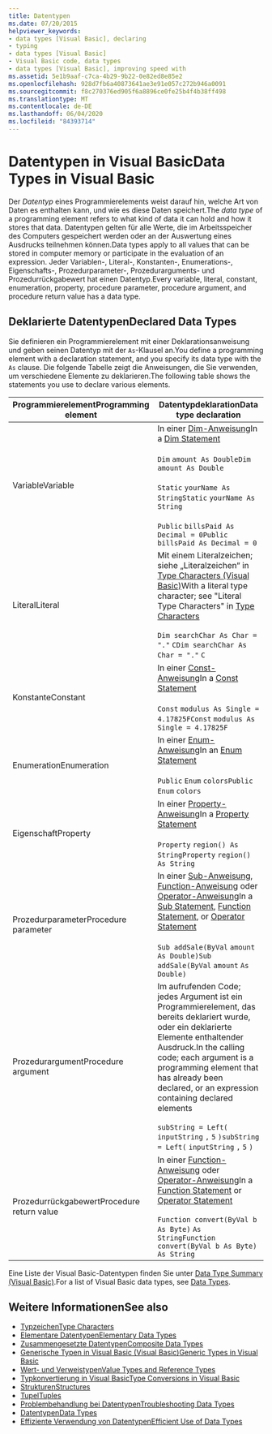 ```yaml
---
title: Datentypen
ms.date: 07/20/2015
helpviewer_keywords:
- data types [Visual Basic], declaring
- typing
- data types [Visual Basic]
- Visual Basic code, data types
- data types [Visual Basic], improving speed with
ms.assetid: 5e1b9aaf-c7ca-4b29-9b22-0e82ed8e85e2
ms.openlocfilehash: 928d7fb6a40873641ae3e91e057c272b946a0091
ms.sourcegitcommit: f8c270376ed905f6a8896ce0fe25b4f4b38ff498
ms.translationtype: MT
ms.contentlocale: de-DE
ms.lasthandoff: 06/04/2020
ms.locfileid: "84393714"
---
```

# <a name="data-types-in-visual-basic"></a><span data-ttu-id="01d2a-102">Datentypen in Visual Basic</span><span class="sxs-lookup"><span data-stu-id="01d2a-102">Data Types in Visual Basic</span></span>
<span data-ttu-id="01d2a-103">Der *Datentyp* eines Programmierelements weist darauf hin, welche Art von Daten es enthalten kann, und wie es diese Daten speichert.</span><span class="sxs-lookup"><span data-stu-id="01d2a-103">The *data type* of a programming element refers to what kind of data it can hold and how it stores that data.</span></span> <span data-ttu-id="01d2a-104">Datentypen gelten für alle Werte, die im Arbeitsspeicher des Computers gespeichert werden oder an der Auswertung eines Ausdrucks teilnehmen können.</span><span class="sxs-lookup"><span data-stu-id="01d2a-104">Data types apply to all values that can be stored in computer memory or participate in the evaluation of an expression.</span></span> <span data-ttu-id="01d2a-105">Jeder Variablen-, Literal-, Konstanten-, Enumerations-, Eigenschafts-, Prozedurparameter-, Prozedurarguments- und Prozedurrückgabewert hat einen Datentyp.</span><span class="sxs-lookup"><span data-stu-id="01d2a-105">Every variable, literal, constant, enumeration, property, procedure parameter, procedure argument, and procedure return value has a data type.</span></span>  
  
## <a name="declared-data-types"></a><span data-ttu-id="01d2a-106">Deklarierte Datentypen</span><span class="sxs-lookup"><span data-stu-id="01d2a-106">Declared Data Types</span></span>  
 <span data-ttu-id="01d2a-107">Sie definieren ein Programmierelement mit einer Deklarationsanweisung und geben seinen Datentyp mit der `As`-Klausel an.</span><span class="sxs-lookup"><span data-stu-id="01d2a-107">You define a programming element with a declaration statement, and you specify its data type with the `As` clause.</span></span> <span data-ttu-id="01d2a-108">Die folgende Tabelle zeigt die Anweisungen, die Sie verwenden, um verschiedene Elemente zu deklarieren.</span><span class="sxs-lookup"><span data-stu-id="01d2a-108">The following table shows the statements you use to declare various elements.</span></span>  
  
|<span data-ttu-id="01d2a-109">Programmierelement</span><span class="sxs-lookup"><span data-stu-id="01d2a-109">Programming element</span></span>|<span data-ttu-id="01d2a-110">Datentypdeklaration</span><span class="sxs-lookup"><span data-stu-id="01d2a-110">Data type declaration</span></span>|  
|-------------------------|---------------------------|  
|<span data-ttu-id="01d2a-111">Variable</span><span class="sxs-lookup"><span data-stu-id="01d2a-111">Variable</span></span>|<span data-ttu-id="01d2a-112">In einer [Dim-Anweisung](../../../language-reference/statements/dim-statement.md)</span><span class="sxs-lookup"><span data-stu-id="01d2a-112">In a [Dim Statement](../../../language-reference/statements/dim-statement.md)</span></span><br /><br /> <span data-ttu-id="01d2a-113">`Dim`   `amount As Double`</span><span class="sxs-lookup"><span data-stu-id="01d2a-113">`Dim`   `amount As Double`</span></span><br /><br /> <span data-ttu-id="01d2a-114">`Static`   `yourName As String`</span><span class="sxs-lookup"><span data-stu-id="01d2a-114">`Static`   `yourName As String`</span></span><br /><br /> <span data-ttu-id="01d2a-115">`Public`   `billsPaid As Decimal = 0`</span><span class="sxs-lookup"><span data-stu-id="01d2a-115">`Public`   `billsPaid As Decimal = 0`</span></span>|  
|<span data-ttu-id="01d2a-116">Literal</span><span class="sxs-lookup"><span data-stu-id="01d2a-116">Literal</span></span>|<span data-ttu-id="01d2a-117">Mit einem Literalzeichen; siehe „Literalzeichen“ in [Type Characters (Visual Basic)](type-characters.md)</span><span class="sxs-lookup"><span data-stu-id="01d2a-117">With a literal type character; see "Literal Type Characters" in [Type Characters](type-characters.md)</span></span><br /><br /> <span data-ttu-id="01d2a-118">`Dim searchChar As Char = "."`  `C`</span><span class="sxs-lookup"><span data-stu-id="01d2a-118">`Dim searchChar As Char = "."`  `C`</span></span>|  
|<span data-ttu-id="01d2a-119">Konstante</span><span class="sxs-lookup"><span data-stu-id="01d2a-119">Constant</span></span>|<span data-ttu-id="01d2a-120">In einer [Const-Anweisung](../../../language-reference/statements/const-statement.md)</span><span class="sxs-lookup"><span data-stu-id="01d2a-120">In a [Const Statement](../../../language-reference/statements/const-statement.md)</span></span><br /><br /> <span data-ttu-id="01d2a-121">`Const`   `modulus As Single = 4.17825F`</span><span class="sxs-lookup"><span data-stu-id="01d2a-121">`Const`   `modulus As Single = 4.17825F`</span></span>|  
|<span data-ttu-id="01d2a-122">Enumeration</span><span class="sxs-lookup"><span data-stu-id="01d2a-122">Enumeration</span></span>|<span data-ttu-id="01d2a-123">In einer [Enum-Anweisung](../../../language-reference/statements/enum-statement.md)</span><span class="sxs-lookup"><span data-stu-id="01d2a-123">In an [Enum Statement](../../../language-reference/statements/enum-statement.md)</span></span><br /><br /> <span data-ttu-id="01d2a-124">`Public`   `Enum`   `colors`</span><span class="sxs-lookup"><span data-stu-id="01d2a-124">`Public`   `Enum`   `colors`</span></span>|  
|<span data-ttu-id="01d2a-125">Eigenschaft</span><span class="sxs-lookup"><span data-stu-id="01d2a-125">Property</span></span>|<span data-ttu-id="01d2a-126">In einer [Property-Anweisung](../../../language-reference/statements/property-statement.md)</span><span class="sxs-lookup"><span data-stu-id="01d2a-126">In a [Property Statement](../../../language-reference/statements/property-statement.md)</span></span><br /><br /> <span data-ttu-id="01d2a-127">`Property`   `region() As String`</span><span class="sxs-lookup"><span data-stu-id="01d2a-127">`Property`   `region() As String`</span></span>|  
|<span data-ttu-id="01d2a-128">Prozedurparameter</span><span class="sxs-lookup"><span data-stu-id="01d2a-128">Procedure parameter</span></span>|<span data-ttu-id="01d2a-129">In einer [Sub-Anweisung](../../../language-reference/statements/sub-statement.md), [Function-Anweisung](../../../language-reference/statements/function-statement.md) oder [Operator-Anweisung](../../../language-reference/statements/operator-statement.md)</span><span class="sxs-lookup"><span data-stu-id="01d2a-129">In a [Sub Statement](../../../language-reference/statements/sub-statement.md), [Function Statement](../../../language-reference/statements/function-statement.md), or [Operator Statement](../../../language-reference/statements/operator-statement.md)</span></span><br /><br /> <span data-ttu-id="01d2a-130">`Sub addSale(ByVal`   `amount`   `As Double)`</span><span class="sxs-lookup"><span data-stu-id="01d2a-130">`Sub addSale(ByVal`   `amount`   `As Double)`</span></span>|  
|<span data-ttu-id="01d2a-131">Prozedurargument</span><span class="sxs-lookup"><span data-stu-id="01d2a-131">Procedure argument</span></span>|<span data-ttu-id="01d2a-132">Im aufrufenden Code; jedes Argument ist ein Programmierelement, das bereits deklariert wurde, oder ein deklarierte Elemente enthaltender Ausdruck.</span><span class="sxs-lookup"><span data-stu-id="01d2a-132">In the calling code; each argument is a programming element that has already been declared, or an expression containing declared elements</span></span><br /><br /> <span data-ttu-id="01d2a-133">`subString = Left(`  `inputString`  `,`   `5`  `)`</span><span class="sxs-lookup"><span data-stu-id="01d2a-133">`subString = Left(`  `inputString`  `,`   `5`  `)`</span></span>|  
|<span data-ttu-id="01d2a-134">Prozedurrückgabewert</span><span class="sxs-lookup"><span data-stu-id="01d2a-134">Procedure return value</span></span>|<span data-ttu-id="01d2a-135">In einer [Function-Anweisung](../../../language-reference/statements/function-statement.md) oder [Operator-Anweisung](../../../language-reference/statements/operator-statement.md)</span><span class="sxs-lookup"><span data-stu-id="01d2a-135">In a [Function Statement](../../../language-reference/statements/function-statement.md) or [Operator Statement](../../../language-reference/statements/operator-statement.md)</span></span><br /><br /> <span data-ttu-id="01d2a-136">`Function convert(ByVal b As Byte)`   `As String`</span><span class="sxs-lookup"><span data-stu-id="01d2a-136">`Function convert(ByVal b As Byte)`   `As String`</span></span>|  
  
 <span data-ttu-id="01d2a-137">Eine Liste der Visual Basic-Datentypen finden Sie unter [Data Type Summary (Visual Basic)](../../../language-reference/data-types/index.md).</span><span class="sxs-lookup"><span data-stu-id="01d2a-137">For a list of Visual Basic data types, see [Data Types](../../../language-reference/data-types/index.md).</span></span>  
  
## <a name="see-also"></a><span data-ttu-id="01d2a-138">Weitere Informationen</span><span class="sxs-lookup"><span data-stu-id="01d2a-138">See also</span></span>

- [<span data-ttu-id="01d2a-139">Typzeichen</span><span class="sxs-lookup"><span data-stu-id="01d2a-139">Type Characters</span></span>](type-characters.md)
- [<span data-ttu-id="01d2a-140">Elementare Datentypen</span><span class="sxs-lookup"><span data-stu-id="01d2a-140">Elementary Data Types</span></span>](elementary-data-types.md)
- [<span data-ttu-id="01d2a-141">Zusammengesetzte Datentypen</span><span class="sxs-lookup"><span data-stu-id="01d2a-141">Composite Data Types</span></span>](composite-data-types.md)
- [<span data-ttu-id="01d2a-142">Generische Typen in Visual Basic (Visual Basic)</span><span class="sxs-lookup"><span data-stu-id="01d2a-142">Generic Types in Visual Basic</span></span>](generic-types.md)
- [<span data-ttu-id="01d2a-143">Wert- und Verweistypen</span><span class="sxs-lookup"><span data-stu-id="01d2a-143">Value Types and Reference Types</span></span>](value-types-and-reference-types.md)
- [<span data-ttu-id="01d2a-144">Typkonvertierung in Visual Basic</span><span class="sxs-lookup"><span data-stu-id="01d2a-144">Type Conversions in Visual Basic</span></span>](type-conversions.md)
- [<span data-ttu-id="01d2a-145">Strukturen</span><span class="sxs-lookup"><span data-stu-id="01d2a-145">Structures</span></span>](structures.md)
- [<span data-ttu-id="01d2a-146">Tupel</span><span class="sxs-lookup"><span data-stu-id="01d2a-146">Tuples</span></span>](tuples.md)
- [<span data-ttu-id="01d2a-147">Problembehandlung bei Datentypen</span><span class="sxs-lookup"><span data-stu-id="01d2a-147">Troubleshooting Data Types</span></span>](troubleshooting-data-types.md)
- [<span data-ttu-id="01d2a-148">Datentypen</span><span class="sxs-lookup"><span data-stu-id="01d2a-148">Data Types</span></span>](../../../language-reference/data-types/index.md)
- [<span data-ttu-id="01d2a-149">Effiziente Verwendung von Datentypen</span><span class="sxs-lookup"><span data-stu-id="01d2a-149">Efficient Use of Data Types</span></span>](efficient-use-of-data-types.md)
